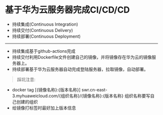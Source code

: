 # 基于华为云服务器完成CI/CD/CD
- 持续集成(Continuous Integration)
- 持续交付(Continuous Delivery)
- 持续部署(Continuous Deployment)
---
- 持续集成基于github-actions完成
- 持续交付利用Dockerfile文件创建自己的镜像，并将镜像存在华为云的镜像服务器上。
- 持续部署基于华为云服务器自动完成登陆服务器，拉取镜像，自动部署。

> 踩坑注意:
- docker tag [{镜像名称}:{版本名称}] swr.cn-east-3.myhuaweicloud.com/{组织名称}/{镜像名称}:{版本名称}  组织名称要写自己创建的组织
- 给镜像打标签时最好加上版本信息 